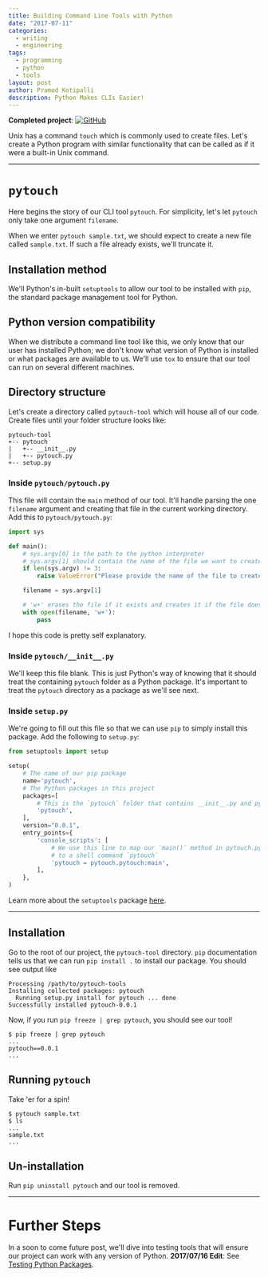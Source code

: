 ```yaml
---
title: Building Command Line Tools with Python
date: "2017-07-11"
categories:
  - writing
  - engineering
tags:
  - programming
  - python
  - tools
layout: post
author: Pramod Kotipalli
description: Python Makes CLIs Easier!
---
```


**Completed project**:
[![GitHub](https://github.com/favicon.ico)](https://github.com/p13i/pytouch/tree/v0.0.1)

Unix has a command `touch` which is commonly used to create
files. Let's create a Python program with similar
functionality that can be called as if it were a built-in
Unix command.

---

# `pytouch`

Here begins the story of our CLI tool `pytouch`. For
simplicity, let's let `pytouch` only take one argument
`filename`.

When we enter `pytouch sample.txt`, we should expect to
create a new file called `sample.txt`. If such a file
already exists, we'll truncate it.

## Installation method

We'll Python's in-built `setuptools` to allow our tool to be
installed with `pip`, the standard package management tool
for Python.

## Python version compatibility

When we distribute a command line tool like this, we only
know that our user has installed Python; we don't know what
version of Python is installed or what packages are
available to us. We'll use `tox` to ensure that our tool can
run on several different machines.

## Directory structure

Let's create a directory called `pytouch-tool` which will
house all of our code. Create files until your folder
structure looks like:

```
pytouch-tool
+-- pytouch
|   +-- __init__.py
|   +-- pytouch.py
+-- setup.py
```

### Inside `pytouch/pytouch.py`

This file will contain the `main` method of our tool. It'll
handle parsing the one `filename` argument and creating that
file in the current working directory. Add this to
`pytouch/pytouch.py`:

```python
import sys

def main():
    # sys.argv[0] is the path to the python interpreter
    # sys.argv[1] should contain the name of the file we want to create
    if len(sys.argv) != 3:
        raise ValueError("Please provide the name of the file to create.")

    filename = sys.argv[1]

    # 'w+' erases the file if it exists and creates it if the file doesn't exist
    with open(filename, 'w+'):
        pass
```

I hope this code is pretty self explanatory.

### Inside `pytouch/__init__.py`

We'll keep this file blank. This is just Python's way of
knowing that it should treat the containing `pytouch` folder
as a Python package. It's important to treat the `pytouch`
directory as a package as we'll see next.

### Inside `setup.py`

We're going to fill out this file so that we can use `pip`
to simply install this package. Add the following to
`setup.py`:

```python
from setuptools import setup

setup(
    # The name of our pip package
    name='pytouch',
    # The Python packages in this project
    packages=[
        # This is the `pytouch` folder that contains __init__.py and pytouch.py
        'pytouch',
    ],
    version="0.0.1",
    entry_points={
        'console_scripts': [
            # We use this line to map our `main()` method in pytouch.py
            # to a shell command `pytouch`
            'pytouch = pytouch.pytouch:main',
        ],
    },
)
```

Learn more about the `setuptools` package [here](https://setuptools.readthedocs.io/en/latest/setuptools.html).

---

## Installation

Go to the root of our project, the `pytouch-tool` directory.
`pip` documentation tells us that we can run `pip install .`
to install our package. You should see output like

```
Processing /path/to/pytouch-tools
Installing collected packages: pytouch
  Running setup.py install for pytouch ... done
Successfully installed pytouch-0.0.1
```

Now, if you run `pip freeze | grep pytouch`, you should see our tool!

```shell
$ pip freeze | grep pytouch
...
pytouch==0.0.1
...
```

## Running `pytouch`

Take 'er for a spin!

```shell
$ pytouch sample.txt
$ ls
...
sample.txt
...
```

## Un-installation

Run `pip uninstall pytouch` and our tool is removed.

---

# Further Steps

In a soon to come future post, we'll dive into testing tools
that will ensure our project can work with any version of
Python. **2017/07/16 Edit**: See [Testing Python
Packages](/writing/py-test/).
